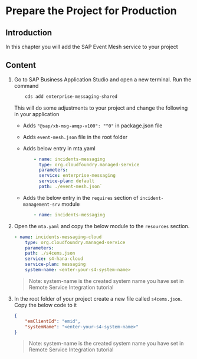 # Prepare the Project for Production

## Introduction

In this chapter you will add the SAP Event Mesh service to your project

## Content

1. Go to SAP Business Application Studio and open a new terminal. Run the command

    ```bash
        cds add enterprise-messaging-shared
    ```

    This will do some adjustments to your project and change the following in your application

    - Adds `"@sap/xb-msg-amqp-v100": "^0"` in package.json file
    - Adds `event-mesh.json` file in the root folder
    - Adds below entry in mta.yaml

        ```yaml
            - name: incidents-messaging
              type: org.cloudfoundry.managed-service
              parameters:
              service: enterprise-messaging
              service-plan: default
              path: ./event-mesh.json`
         ```
    - Adds the below entry in the `requires` section of `incident-management-srv` module

        ```yaml
            - name: incidents-messaging
        ```

2. Open the `mta.yaml` and copy the below module to the  `resources` section.

    ```yaml
    - name: incidents-messaging-cloud
        type: org.cloudfoundry.managed-service
        parameters:
        path: ./s4cems.json
        service: s4-hana-cloud
        service-plan: messaging
        system-name: <enter-your-s4-system-name>
    ```

    > Note: system-name is the created system name you have set in Remote Service Integration tutorial

3. In the root folder of your project create a new file called `s4cems.json`. Copy the below code to it

    ```json
    {
        "emClientId": "emid", 
        "systemName": "<enter-your-s4-system-name>"
    }
    ```

     > Note: system-name is the created system name you have set in Remote Service Integration tutorial
